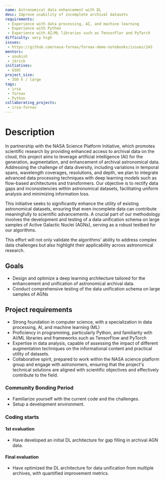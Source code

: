 ```yaml
---
name: Astronomical data enhancement with DL
desc: Improve usability of incomplete archival datasets
requirements:
 - Experience with data processing, AI, and machine learning
 - Experience with Python
 - Experience with AI/ML libraries such as TensorFlor and PyTorch
difficulty: very high
issues:
 - https://github.com/nasa-fornax/fornax-demo-notebooks/issues/243
mentors:
 - xoubish
 - jkrick
initiatives:
 - GSOC
project_size:
 - 350 h / large
tags:
 - irsa
 - fornax
 - Python
collaborating_projects:
 - irsa-fornax
---
```


# Description

In partnership with the NASA Science Platform Initiative, which promotes scientific
research by providing enhanced access to archival data on the cloud, this project
aims to leverage artificial intelligence (AI) for the generation, augmentation, and
enhancement of archival astronomical data. Addressing the challenge of data diversity,
including variations in temporal spans, wavelength coverages, resolutions, and depth,
we plan to integrate advanced data processing techniques with deep learning models
such as flow-based architectures and transformers. Our objective is to rectify data
gaps and inconsistencies within astronomical datasets, facilitating uniform analysis
and minimizing information loss.

This initiative seeks to significantly enhance the
utility of existing astronomical datasets, ensuring that even incomplete data can
contribute meaningfully to scientific advancements. A crucial part of our methodology
involves the development and testing of a data unification schema on large samples
of Active Galactic Nuclei (AGNs), serving as a robust testbed for our algorithms.


This effort will not only validate the algorithms' ability to address complex data
challenges but also highlight their applicability across astronomical research.


## Goals

* Design and optimize a deep learning architecture tailored for the enhancement and unification of astronomical archival data.
* Conduct comprehensive testing of the data unification schema on large samples of AGNs


## Project requirements

* Strong foundation in computer science, with a specialization in data processing, AI, and machine learning (ML)
* Proficiency in programming, particularly Python, and familiarity with AI/ML libraries and frameworks such as TensorFlow and PyTorch
* Expertise in data analysis, capable of assessing the impact of different augmentation techniques on the informational content and practical utility of datasets.
* Collaborative spirit, prepared to work within the NASA science platform group and engage with astronomers, ensuring that the project's technical solutions are aligned with scientific objectives and effectively contribute to the field.


### Community Bonding Period

* Familiarize yourself with the current code and the challenges.
* Setup a development environment.

### Coding starts

#### 1st evaluation

* Have developed an initial DL architecture for gap filling in archival AGN data.

#### Final evaluation

* Have optimized the DL architecture for data unification from multiple archives, with quantified improvement metrics.
